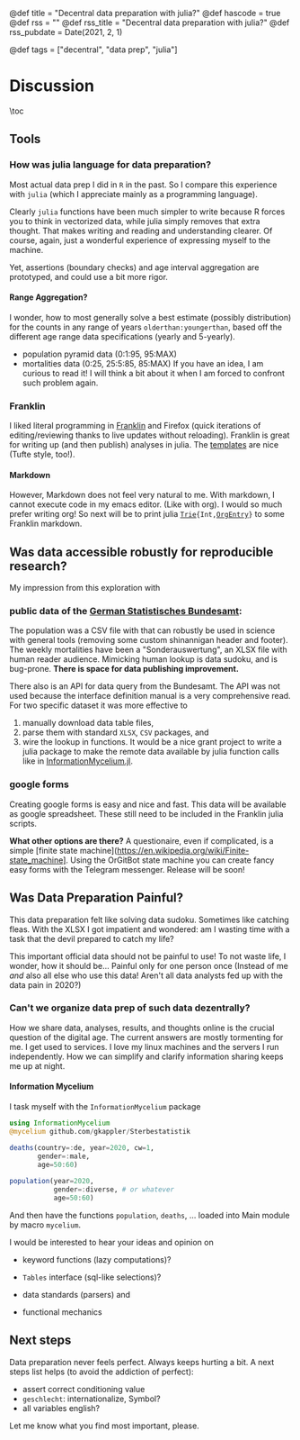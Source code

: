 @def title = "Decentral data preparation with julia?"
@def hascode = true
@def rss = ""
@def rss_title = "Decentral data preparation with julia?"
@def rss_pubdate = Date(2021, 2, 1)

@def tags = ["decentral", "data prep", "julia"]

# Discussion

\toc


## Tools
### How was julia language for data preparation?
Most actual data prep I did in `R` in the past.
So I compare this experience with `julia` 
(which I appreciate mainly as a programming language).

Clearly `julia` functions have been much simpler to write 
because R forces you to think in vectorized data, while
julia simply removes that extra thought.
That makes writing and reading and understanding clearer.
Of course, again, just a wonderful experience of expressing myself to the machine.

Yet, assertions (boundary checks) and age interval aggregation are prototyped, and could use a bit more rigor.

#### Range Aggregation?
I wonder, how to most generally solve a best estimate (possibly distribution) for
the counts in any range of years `olderthan:youngerthan`, 
based off the different age range data specifications (yearly and 5-yearly).
- population pyramid data (0:1:95, 95:MAX)
- mortalities data (0:25, 25:5:85, 85:MAX)
If you have an idea, I am curious to read it!
I will think a bit about it when I am forced to confront such problem again.

### Franklin
I liked literal programming in [Franklin](https://franklinjl.org/code/) and Firefox 
(quick iterations of editing/reviewing thanks to live updates without reloading).
Franklin is great for writing up (and then publish) analyses in julia.
The [templates](https://tlienart.github.io/FranklinTemplates.jl/)
are nice (Tufte style, too!).

#### Markdown
However, Markdown does not feel very natural to me.
With markdown, I cannot execute code in my emacs editor.
(Like with org).
I would so much prefer writing org!
So next will be to print julia [`Trie`](https://github.com/gkappler/Tries.jl)`{Int,`[`OrgEntry`](https://github.com/gkappler/OrgParser)`}` to some Franklin markdown.



## Was data accessible robustly for reproducible research? 
My impression from this exploration with 
### public data of the [German Statistisches Bundesamt](https://www-genesis.destatis.de/genesis/online): 
The population was a CSV file with that can robustly be used in science with general tools (removing some custom shinannigan header and footer).
The weekly mortalities have been a "Sonderauswertung", an XLSX file with human reader audience. 
Mimicking human lookup is data sudoku, and is bug-prone.
**There is space for data publishing improvement.**


There also is an API for data query from the Bundesamt.
The API was not used because the interface definition manual is a very comprehensive read.
For two specific dataset it was more effective to 
1. manually download data table files, 
2. parse them with standard `XLSX`, `CSV` packages, and 
3. wire the lookup in functions.
It would be a nice grant project to write a julia package to make the remote data available by julia function calls like in [InformationMycelium.jl](/reflection/#information_mycelium).



### google forms
Creating google forms is easy and nice and fast.
This data will be available as google spreadsheet.
These still need to be included in the Franklin julia scripts.

**What other options are there?**
A questionaire, even if complicated, is a simple [finite state machine](https://en.wikipedia.org/wiki/Finite-state_machine].
Using the OrGitBot state machine you can create fancy easy forms with the Telegram messenger.
Release will be soon!

## Was Data Preparation Painful?
This data preparation 
felt like solving
data sudoku.
Sometimes 
like catching fleas.
With the XLSX I got impatient
and wondered:
am I wasting time with a task
that the devil prepared
to catch my life?

This important official data should not be painful to use!
To not waste life, I wonder, how it should be...
Painful only for one person once 
(Instead of me *and* also all else who use this data!
Aren't all data analysts fed up with the data pain in 2020?)

### Can't we organize data prep of such data dezentrally?
How we share data, analyses, results, and thoughts online is the crucial question of the digital age.
The current answers are mostly tormenting for me.
I get used to services.
I love my linux machines and the servers I run independently.
How we can simplify and clarify information sharing keeps me up at night.


#### Information Mycelium
I task myself with the `InformationMycelium` package
```julia
using InformationMycelium
@mycelium github.com/gkappler/Sterbestatistik

deaths(country=:de, year=2020, cw=1,
       gender=:male,
	   age=50:60)
	   
population(year=2020,
           gender=:diverse, # or whatever
           age=50:60)
```

And then have the functions `population`, `deaths`, ... loaded into Main module by macro `mycelium`.

I would be interested to hear your ideas and opinion on
- keyword functions (lazy computations)?
- `Tables` interface (sql-like selections)?


- data standards (parsers) and
- functional mechanics



## Next steps
Data preparation never feels perfect.
Always keeps hurting a bit.
A next steps list helps
(to avoid the addiction of perfect):
- assert correct conditioning value
- `geschlecht`: internationalize, Symbol?
- all variables english?

Let me know what you find most important, please.


